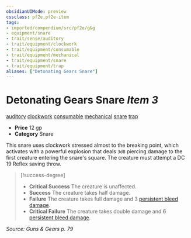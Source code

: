 ```yaml
---
obsidianUIMode: preview
cssclass: pf2e,pf2e-item
tags:
- imported/compendium/src/pf2e/g&g
- equipment/snare
- trait/sense/auditory
- trait/equipment/clockwork
- trait/equipment/consumable
- trait/equipment/mechanical
- trait/equipment/snare
- trait/equipment/trap
aliases: ["Detonating Gears Snare"]
---
```

# Detonating Gears Snare *Item 3*  
[auditory](auditory.md)  [clockwork](clockwork-g-g.md)  [consumable](consumable.md)  [mechanical](mechanical.md)  [snare](snare.md)  [trap](trap.md)  

- **Price** 12 gp
- **Category** Snare

This snare uses clockwork stressed almost to the breaking point, which activates with a powerful explosion that deals `3d8` piercing damage to the first creature entering the snare's square. The creature must attempt a DC 19 Reflex saving throw.

> [!success-degree] 
> - **Critical Success** The creature is unaffected.
> - **Success** The creature takes half damage.
> - **Failure** The creature takes full damage and 3 [persistent bleed damage](conditions.md#Persistent%20Damage).
> - **Critical Failure** The creature takes double damage and 6 [persistent bleed damage](conditions.md#Persistent%20Damage).

*Source: Guns & Gears p. 79*